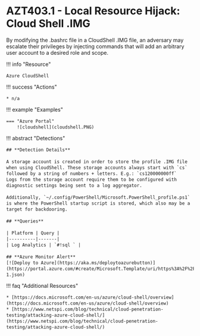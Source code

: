 # AZT403.1 - Local Resource Hijack: Cloud Shell .IMG

By modifying the .bashrc file in a CloudShell .IMG file, an adversary may escalate their privileges by injecting commands that will add an arbitrary user account to a desired role and scope.

!!! info "Resource" 

	Azure CloudShell

!!! success "Actions"

	* n/a

!!! example "Examples"

    === "Azure Portal"
    	![cloudshell](cloudshell.PNG)
 
!!! abstract "Detections"

	## **Detection Details**

	A storage account is created in order to store the profile .IMG file when using CloudShell. These storage accounts always start with `cs` followed by a string of numbers + letters. E.g.: `cs120000000ff`
	Logs from the storage account require them to be configured with diagnostic settings being sent to a log aggregator. 
	
	Additionally, `~/.config/PowerShell/Microsoft.PowerShell_profile.ps1` is where the PowerShell startup script is stored, which also may be a target for backdooring. 
	
	## **Queries**

	| Platform | Query |
    |----------|-------|
	| Log Analytics | `#!sql ` |	
		
	## **Azure Monitor Alert**
	[![Deploy to Azure](https://aka.ms/deploytoazurebutton)](https://portal.azure.com/#create/Microsoft.Template/uri/https%3A%2F%2Fraw.githubusercontent.com%2Fmicrosoft%2FAzDetectSuite%2Fmain%2FAzureThreatResearchMatrix%2FPrivilegeEscalation%2FAZT403%2FAZT403-1.json)

!!! faq "Additional Resources"

	* [https://docs.microsoft.com/en-us/azure/cloud-shell/overview](https://docs.microsoft.com/en-us/azure/cloud-shell/overview)
	* [https://www.netspi.com/blog/technical/cloud-penetration-testing/attacking-azure-cloud-shell/](https://www.netspi.com/blog/technical/cloud-penetration-testing/attacking-azure-cloud-shell/)